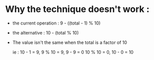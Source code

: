 # Why the technique doesn't work :

- the current operation : 9 - ((total - 1) % 10)
- the alternative : 10 - (total % 10)

- The value isn't the same when the total is a factor of 10

    ie :
    10 - 1 = 9, 9 % 10 = 9, 9 - 9 = 0
    10 % 10 = 0, 10 - 0 = 10

